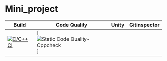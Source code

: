 # Mini_project
Build | Code Quality | Unity | Gitinspector
---------|------------|-----------|----------
[![C/C++ CI](https://github.com/sherisumanthreddy/SHERI-SUMANTHREDDY-314316-STEPIN/workflows/main.c.yml/badge.svg)](https://github.com/sherisumanthreddy/SHERI-SUMANTHREDDY-314316-STEPIN/workflows/c.yml)|[![Static Code Quality- Cppcheck](https://github.com/sherisumanthreddy/SHERI-SUMANTHREDDY-314316-STEPIN/actions/workflows/cppcheck.yml/badge.svg)]
